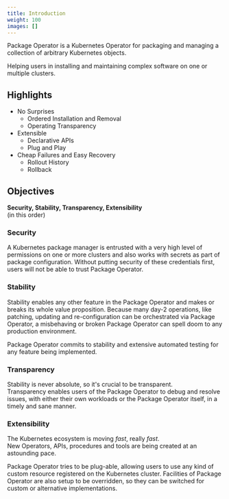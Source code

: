 ```yaml
---
title: Introduction
weight: 100
images: []
---
```


<div class="package-operator-logo"></div>

Package Operator is a Kubernetes Operator for packaging and managing a collection of arbitrary Kubernetes objects.

Helping users in installing and maintaining complex software on one or multiple clusters.

## Highlights

- No Surprises
  - Ordered Installation and Removal
  - Operating Transparency
- Extensible
  - Declarative APIs
  - Plug and Play
- Cheap Failures and Easy Recovery
  - Rollout History
  - Rollback

## Objectives

**Security, Stability, Transparency, Extensibility**  
(in this order)

### Security

A Kubernetes package manager is entrusted with a very high level of permissions on one or more clusters and also works with secrets as part of package configuration. Without putting security of these credentials first, users will not be able to trust Package Operator.

### Stability

Stability enables any other feature in the Package Operator and makes or breaks its whole value proposition. Because many day-2 operations, like patching, updating and re-configuration can be orchestrated via Package Operator, a misbehaving or broken Package Operator can spell doom to any production environment.

Package Operator commits to stability and extensive automated testing for any feature being implemented.

### Transparency

Stability is never absolute, so it's crucial to be transparent.  
Transparency enables users of the Package Operator to debug and resolve issues, with either their own workloads or the Package Operator itself, in a timely and sane manner.

### Extensibility

The Kubernetes ecosystem is moving _fast_, really _fast_.  
New Operators, APIs, procedures and tools are being created at an astounding pace. 

Package Operator tries to be plug-able, allowing users to use any kind of custom resource registered on the Kubernetes cluster. Facilities of Package Operator are also setup to be overridden, so they can be switched for custom or alternative implementations.

